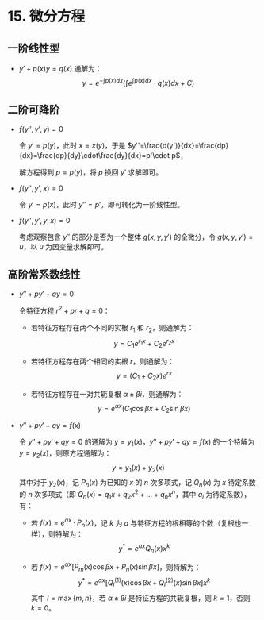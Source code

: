 # 15. 微分方程

## 一阶线性型

+ $y'+p(x)y=q(x)$ 通解为：
  $$
  y=e^{-\int{p(x)dx}}(\int{e^{\int{p(x)dx}}\cdot q(x)dx}+C)
  $$

## 二阶可降阶

+ $f(y'', y', y)=0$

  令 $y'=p(y)$，此时 $x=x(y)$，于是 $y''=\frac{d(y')}{dx}=\frac{dp}{dx}=\frac{dp}{dy}\cdot\frac{dy}{dx}=p'\cdot p$，

  解方程得到 $p=p(y)$，将 $p$ 换回 $y'$ 求解即可。

+ $f(y'', y', x)=0$

  令 $y'=p(x)$，此时 $y''=p'$，即可转化为一阶线性型。

+ $f(y'', y', y, x)=0$

  考虑观察包含 $y''$ 的部分是否为一个整体 $g(x, y, y')$ 的全微分，令 $g(x, y, y')=u$，以 $u$ 为因变量求解即可。

## 高阶常系数线性

+ $y''+py'+qy=0$

  令特征方程 $r^2+pr+q=0$：

    + 若特征方程存在两个不同的实根 $r_1$ 和 $r_2$，则通解为：
      $$
      y=C_1e^{r_1x}+C_2e^{r_2x}
      $$

    + 若特征方程存在两个相同的实根 $r$，则通解为：
      $$
      y=(C_1+C_2x)e^{rx}
      $$

    + 若特征方程存在一对共轭复根 $\alpha \pm \beta i$，则通解为：
      $$
      y=e^{\alpha x}(C_1 \cos\beta x+C_2\sin\beta x)
      $$


+ $y''+py'+qy=f(x)$

  令 $y''+py'+qy=0$ 的通解为 $y=y_1(x)$，$y''+py'+qy=f(x)$ 的一个特解为 $y=y_2(x)$，则原方程通解为：
  $$
  y=y_1(x)+y_2(x)
  $$
  其中对于 $y_2(x)$，记 $P_n(x)$ 为已知的 $x$ 的 $n$ 次多项式，记 $Q_n(x)$  为 $x$ 待定系数的 $n$ 次多项式（即 $Q_n(x)=q_1x+q_2x^2+...+q_nx^n$，其中 $q_i$ 为待定系数）， 有：

    + 若 $f(x)=e^{ax} \cdot P_n(x)$，记 $k$ 为 $a$ 与特征方程的根相等的个数（复根也一样），则特解为：
      $$
      y^*=e^{ax}Q_n(x)x^k
      $$

    + 若 $f(x)=e^{\alpha x}[P_m(x)\cos\beta x+P_n(x)\sin\beta x]$，则特解为：
      $$
      y^*=e^{\alpha x}[Q^{(1)}_l(x)\cos\beta x+Q^{(2)}_l(x)\sin\beta x]x^k
      $$
      其中 $l=\max\{m,n\}$，若 $\alpha \pm \beta i$ 是特征方程的共轭复根，则 $k=1$，否则 $k=0$。
